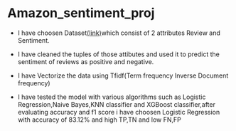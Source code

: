 
# Amazon_sentiment_proj



- I have choosen Dataset<a href="https://drive.google.com/file/d/1yXhMGfaElSHpjz5CXa9UxAtV7A7i14hl/view">(link)</a>which consist of 2 attributes Review and Sentiment.</br>
 - I have cleaned the tuples of those attibutes and used it to predict the sentiment of reviews as positive and negative.

 - I have Vectorize the data using Tfidf(Term frequency Inverse Document frequency)

 - I have tested the model with various algorithms such as Logistic Regression,Naive Bayes,KNN classifier and XGBoost classifier,after evaluating accuracy and f1 score i have choosen Logistic Regression with accuracy of 83.12% and high TP,TN and low FN,FP
